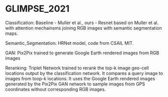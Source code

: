 # GLIMPSE_2021

Classification: Baseline - Muller et al., ours - Resnet based on Muller et al. with attention mechainsms joining RGB images with semantic segmentation maps. 

Semantic_Segmentation: HRNet model, code from CSAIL MIT. 

GAN: Pix2Pix trained to generate Google Earth rendered images from RGB images

Reranking: Triplet Network trained to rerank the top-k image geo-cell locations output by the classification network. It compares a query image to images from toop-k locations. It uses the Google Earth rendered images generated by the Pix2Pix GAN network to sample images from GPS coordinates without corresponding RGB images. 
